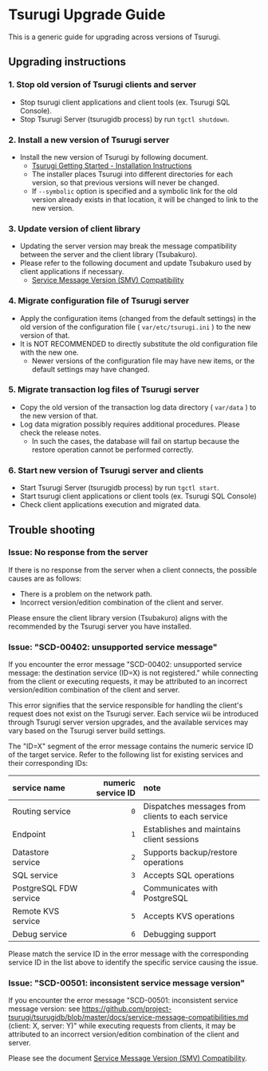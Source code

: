 # Tsurugi Upgrade Guide

This is a generic guide for upgrading across versions of Tsurugi.

## Upgrading instructions

### 1. Stop old version of Tsurugi clients and server

- Stop tsurugi client applications and client tools (ex. Tsurugi SQL Console).
- Stop Tsurugi Server (tsurugidb process) by run `tgctl shutdown`.

### 2. Install a new version of Tsurugi server

- Install the new version of Tsurugi by following document.
  - [Tsurugi Getting Started - Installation Instructions](https://github.com/project-tsurugi/tsurugidb/blob/master/docs/getting-started.md#installation-instructions)
  - The installer places Tsurugi into different directories for each version, so that previous versions will never be changed.
  - If `--symbolic` option is specified and a symbolic link for the old version already exists in that location, it will be changed to link to the new version.

### 3. Update version of client library

- Updating the server version may break the message compatibility between the server and the client library (Tsubakuro).
- Please refer to the following document and update Tsubakuro used by client applications if necessary.
  - [Service Message Version (SMV) Compatibility](https://github.com/project-tsurugi/tsurugidb/blob/master/docs/service-message-compatibilities.md)

### 4. Migrate configuration file of Tsurugi server

- Apply the configuration items (changed from the default settings) in the old version of the configuration file ( `var/etc/tsurugi.ini` ) to the new version of that.
- It is NOT RECOMMENDED to directly substitute the old configuration file with the new one.
  - Newer versions of the configuration file may have new items, or the default settings may have changed.

### 5. Migrate transaction log files of Tsurugi server

- Copy the old version of the transaction log data directory ( `var/data` ) to the new version of that.
- Log data migration possibly requires additional procedures. Please check the release notes.
  - In such the cases, the database will fail on startup because the restore operation cannot be performed correctly.

### 6. Start new version of Tsurugi server and clients

- Start Tsurugi Server (tsurugidb process) by run `tgctl start`.
- Start tsurugi client applications or client tools (ex. Tsurugi SQL Console)
- Check client applications execution and migrated data.

## Trouble shooting

### Issue: No response from the server <a name="no-response"></a>

If there is no response from the server when a client connects, the possible causes are as follows:

- There is a problem on the network path.
- Incorrect version/edition combination of the client and server.

Please ensure the client library version (Tsubakuro) aligns with the recommended by the Tsurugi server you have installed.

### Issue: "SCD-00402: unsupported service message" <a name="service-not-registered"></a>

If you encounter the error message "SCD-00402: unsupported service message: the destination service (ID=X) is not registered." while connecting from the client or executing requests, it may be attributed to an incorrect version/edition combination of the client and server.

This error signifies that the service responsible for handling the client's request does not exist on the Tsurugi server. Each service wii be introduced through Tsurugi server version upgrades, and the available services may vary based on the Tsurugi server build settings.

The "ID=X" segment of the error message contains the numeric service ID of the target service. Refer to the following list for existing services and their corresponding IDs:

| service name           | numeric service ID | note |
|:-----------------------|-------------------:|:-----|
| Routing service        |                `0` | Dispatches messages from clients to each service
| Endpoint               |                `1` | Establishes and maintains client sessions
| Datastore service      |                `2` | Supports backup/restore operations
| SQL service            |                `3` | Accepts SQL operations
| PostgreSQL FDW service |                `4` | Communicates with PostgreSQL
| Remote KVS service     |                `5` | Accepts KVS operations
| Debug service          |                `6` | Debugging support

Please match the service ID in the error message with the corresponding service ID in the list above to identify the specific service causing the issue.

### Issue: "SCD-00501: inconsistent service message version" <a name="inconsistent-message"></a>

If you encounter the error message "SCD-00501: inconsistent service message version: see https://github.com/project-tsurugi/tsurugidb/blob/master/docs/service-message-compatibilities.md (client: X, server: Y)" while executing requests from clients, it may be attributed to an incorrect version/edition combination of the client and server.

Please see the document [Service Message Version (SMV) Compatibility](service-message-compatibilities.md).
